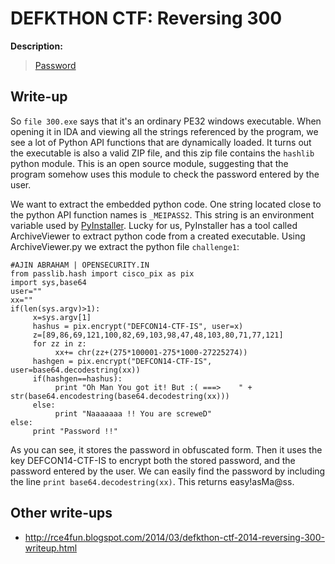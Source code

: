 # DEFKTHON CTF: Reversing 300

**Description:**

> [Password](300.exe)

## Write-up

So `file 300.exe` says that it's an ordinary PE32 windows executable. When opening it in IDA and viewing all the strings referenced by the program, we see a lot of Python API functions that are dynamically loaded. It turns out the executable is also a valid ZIP file, and this zip file contains the `hashlib` python module. This is an open source module, suggesting that the program somehow uses this module to check the password entered by the user.

We want to extract the embedded python code. One string located close to the python API function names is `_MEIPASS2`. This string is an environment variable used by [PyInstaller](http://www.pyinstaller.org/export/develop/project/doc/Manual.html). Lucky for us, PyInstaller has a tool called ArchiveViewer to extract python code from a created executable. Using ArchiveViewer.py we extract the python file `challenge1`:

	#AJIN ABRAHAM | OPENSECURITY.IN 
	from passlib.hash import cisco_pix as pix
	import sys,base64
	user=""
	xx=""
	if(len(sys.argv)>1):
	     x=sys.argv[1]
	     hashus = pix.encrypt("DEFCON14-CTF-IS", user=x)
	     z=[89,86,69,121,100,82,69,103,98,47,48,103,80,71,77,121]
	     for zz in z:
	          xx+= chr(zz+(275*100001-275*1000-27225274))
	     hashgen = pix.encrypt("DEFCON14-CTF-IS", user=base64.decodestring(xx))
	     if(hashgen==hashus):
	          print "Oh Man You got it! But :( ===>    " + str(base64.encodestring(base64.decodestring(xx)))
	     else:
	          print "Naaaaaaa !! You are screweD"
	else:
	     print "Password !!"


As you can see, it stores the password in obfuscated form. Then it uses the key DEFCON14-CTF-IS to encrypt both the stored password, and the password entered by the user. We can easily find the password by including the line `print base64.decodestring(xx)`. This returns easy!asMa@ss.

## Other write-ups

* <http://rce4fun.blogspot.com/2014/03/defkthon-ctf-2014-reversing-300-writeup.html>
